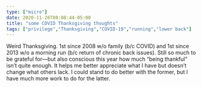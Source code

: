 ```yaml
---
type: ["micro"]
date: 2020-11-26T08:08:44-05:00
title: "some COVID Thanksgiving thoughts"
tags: ["privilege","Thanksgiving","COVID-19","running","lower back"]
---
```

Weird Thanksgiving. 1st since 2008 w/o family (b/c COVID) and 1st since 2013 w/o a morning run (b/c return of chronic back issues). Still so much to be grateful for—but also conscious this year how much “being thankful” isn’t quite enough. It helps me better appreciate what I have but doesn’t change what others lack. I could stand to do better with the former, but I have much more work to do for the latter.
